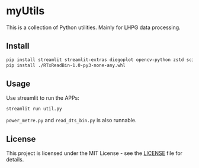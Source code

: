 # myUtils

This is a collection of Python utilities.
Mainly for LHPG data processing.

## Install

```bash
pip install streamlit streamlit-extras diegoplot opencv-python zstd scipy pyvisa
pip install ./RTxReadBin-1.0-py3-none-any.whl
```

## Usage

Use streamlit to run the APPs:

```bash
streamlit run util.py
```

`power_metre.py` and `read_dts_bin.py` is also runnable.

## License

This project is licensed under the MIT License - see the [LICENSE](LICENSE) file for details.
